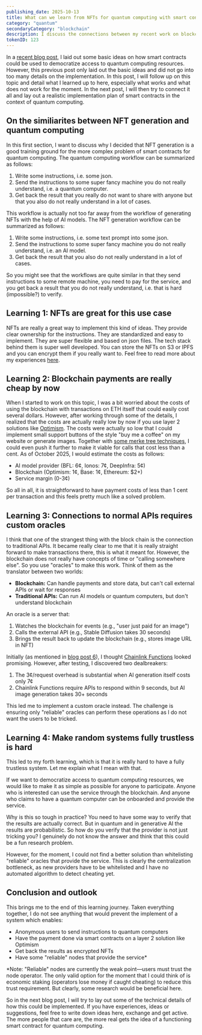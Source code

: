 ```yaml
---
publishing_date: 2025-10-13
title: What can we learn from NFTs for quantum computing with smart contracts ?
category: "quantum"
secondaryCategory: "blockchain"
description: I discuss the connections between my recent work on blockchain projects and their connection to possible smart contracts for quantum computing.
tokenID: 123
---
```


In a [recent blog post](/blog/17), I laid out some basic ideas on how smart contracts could be used to democratize access to quantum computing resources. However, this previous post only laid out the basic ideas and did not go into too many details on the implementation. In this post, I will follow up on this topic and detail what I learned up to here, especially what works and what does not work for the moment. In the next post, I will then try to connect it all and lay out a realistic implementation plan of smart contracts in the context of quantum computing.

## On the similiarites between NFT generation and quantum computing

In this first section, I want to discuss why I decided that NFT generation is a good training ground for the more complex problem of smart contracts for quantum computing. The quantum computing workflow can be summarized as follows:

1. Write some instructions, i.e. some json.
2. Send the instructions to some super fancy machine you do not really understand, i.e. a quantum computer.
3. Get back the result that you really do not want to share with anyone but that you also do not really understand in a lot of cases.

This workflow is actually not too far away from the workflow of generating NFTs with the help of AI models. The NFT generation workflow can be summarized as follows:

1. Write some instructions, i.e. some text prompt into some json.
2. Send the instructions to some super fancy machine you do not really understand, i.e. an AI model.
3. Get back the result that you also do not really understand in a lot of cases.

So you might see that the workflows are quite similar in that they send instructions to some remote machine, you need to pay for the service, and you get back a result that you do not really understand, i.e. that is hard (impossible?) to verify.

## Learning 1: NFTs are great for this use case

NFTs are really a great way to implement this kind of ideas. They provide clear ownership for the instructions. They are standardized and easy to implement. They are super flexible and based on json files. The tech stack behind them is super well developed. You can store the NFTs on S3 or IPFS and you can encrypt them if you really want to. Feel free to read more about my experiences [here](/blog/9).


## Learning 2: Blockchain payments are really cheap by now

When I started to work on this topic, I was a bit worried about the costs of using the blockchain with transactions on ETH itself that could easily cost several dollars. However, after working through some of the details, I realized that the costs are actually really low by now if you use layer 2 solutions like [Optimism](https://www.optimism.io). The costs were actually so low that I could implement small support buttons of the style "buy me a coffee" on my website or generate images. Together with [some merke tree techniques](/blog/16/), I could even push it further to make it viable for calls that cost less than a cent. As of October 2025, I would estimate the costs as follows:

- AI model provider (BFL: 6¢, Ionos: 7¢, DeepInfra: 5¢)
- Blockchain (Optimism: 1¢, Base: 1¢, Ethereum: $2+)
- Service margin (0-3¢)

 So all in all, it is straightforward to have payment costs of less than 1 cent per transaction and this feels pretty much like a solved problem.

## Learning 3: Connections to normal APIs requires custom oracles

I think that one of the strangest thing with the block chain is the connection to traditional APIs. It became really clear to me that it is really straight forward to make transactions there, this is what it meant for. However, the blockchain does not really have concepts of time or "calling somewhere else". So you use "oracles" to make this work. Think of them as the translator between two worlds:

 - **Blockchain:** Can handle payments and store data, but can't call external APIs or wait for responses
 - **Traditional APIs:** Can run AI models or quantum computers, but don't understand blockchain

An oracle is a server that:
 1. Watches the blockchain for events (e.g., "user just paid for an image")
 2. Calls the external API (e.g., Stable Diffusion takes 30 seconds)
 3. Brings the result back to update the blockchain (e.g., stores image URL in NFT)

Initially (as mentioned in [blog post 6](/blog/6)), I thought [Chainlink Functions](https://docs.chain.link/chainlink-functions) looked promising. However, after testing, I discovered two dealbreakers:

1. The 3¢/request overhead is substantial when AI generation itself costs only 7¢
2. Chainlink Functions require APIs to respond within 9 seconds, but AI image generation takes 30+ seconds

This led me to implement a custom oracle instead. The challenge is ensuring only "reliable" oracles can perform these operations as I do not want the users to be tricked.

## Learning 4: Make random systems fully trustless is hard

This led to my forth learning, which is that it is really hard to have a fully trustless system. Let me explain what I mean with that.

If we want to democratize access to quantum computing resources, we would like to make it as simple as possible for anyone to participate. Anyone who is interested can use the service through the blockchain. And anyone who claims to have a quantum computer can be onboarded and provide the service. 

Why is this so tough in practice? You need to have some way to verify that the results are actually correct. But in quantum and in generative AI the results are probabilistic. So how do you verify that the provider is not just tricking you? I genuinely do not know the answer and think that this could be a fun research problem. 

However, for the moment, I could not find a better solution than whitelisting "reliable" oracles that provide the service. This is clearly the centralization bottleneck, as new providers have to be whitelisted and I have no automated algorithm to detect cheating yet.

## Conclusion and outlook

This brings me to the end of this learning journey. Taken everything together, I do not see anything that would prevent the implement of a system which enables:

- Anonymous users to send instructions to quantum computers
- Have the payment done via smart contracts on a layer 2 solution like Optimism
- Get back the results as encrypted NFTs
- Have some "reliable" nodes that provide the service*

*Note: "Reliable" nodes are currently the weak point—users must trust the node operator. The only valid option for the moment that I could think of is  economic staking (operators lose money if caught cheating) to reduce this trust requirement. But clearly, some research would be beneficial here.

So in the next blog post, I will try to lay out some of the technical details of how this could be implemented. If you have experiences, ideas or suggestions, feel free to write down ideas here, exchange and get active. The more people that care are, the more real gets the idea of a functioning smart contract for quantum computing.
